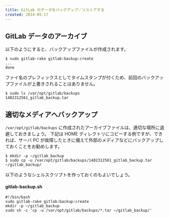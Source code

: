 ```yaml
---
title: GitLab のデータをバックアップ／リストアする
created: 2014-05-17
---
```


GitLab データのアーカイブ
----

以下のようにすると、バックアップファイルが作成されます。

```
$ sudo gitlab-rake gitlab:backup:create
...
done
```

ファイ名のプレフィックスとしてタイムスタンプが付くため、前回のバックアップファイルが上書きされることはありません。

```
$ sudo ls /var/opt/gitlab/backups
1402312561_gitlab_backup.tar
```


適切なメディアへバックアップ
----

`/var/opt/gitlab/backups` に作成されたアーカイブファイルは、適切な場所に退避しておきましょう。
下記は HOME ディレクトリにコピーする例ですが、できれば、サーバ PC が故障したときに備えて外部のメディアなどにバックアップしておくことをお勧めします。

```
$ mkdir -p ~/gitlab_backup
$ sudo cp -u /var/opt/gitlab/backups/1402312561_gitlab_backup.tar ~/gitlab_backup/
```

以下のようなシェルスクリプトを作っておくのもよいでしょう。

#### gitlab-backup.sh

```shell
#!/bin/bash
sudo gitlab-rake gitlab:backup:create
mkdir -p ~/gitlab_backup
sudo sh -c 'cp -u /var/opt/gitlab/backups/*.tar ~/gitlab_backup/'
```

